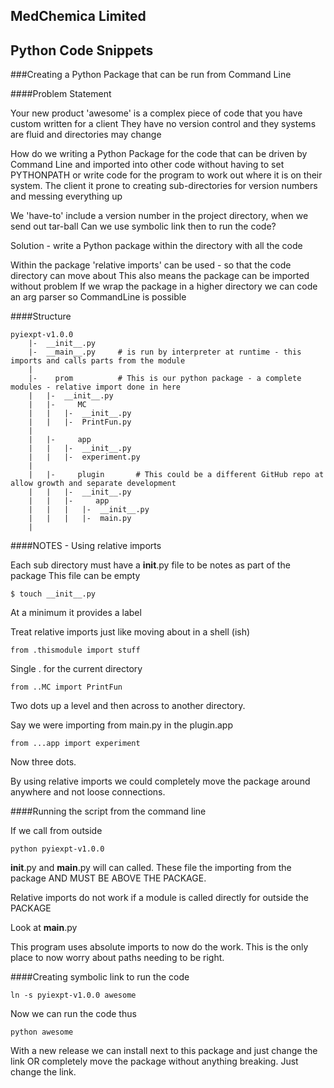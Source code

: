 MedChemica Limited
------------------

Python Code Snippets
--------------------

###Creating a Python Package that can be run from Command Line

####Problem Statement

Your new product 'awesome' is a complex piece of code that you have custom written for a client
They have no version control and they systems are fluid and directories may change

How do we writing a Python Package for the code that can be driven by Command Line and imported
into other code without having to set PYTHONPATH or write code for the program to work out
where it is on their system. The client it prone to creating sub-directories for version numbers
and messing everything up

We 'have-to' include a version number in the project directory, when we send out tar-ball
Can we use symbolic link then to run the code? 

Solution - write a Python package within the directory with all the code

Within the package 'relative imports' can be used - so that the code directory can move about
This also means the package can be imported without problem
If we wrap the package in a higher directory we can code an arg parser so CommandLine is possible


####Structure

	pyiexpt-v1.0.0
		|-	__init__.py
		|-	__main__.py		# is run by interpreter at runtime - this imports and calls parts from the module
		|
 		|-    prom			# This is our python package - a complete modules - relative import done in here
		|	|-	__init__.py
		|	|-     MC
		|	|	|-	__init__.py
		|	|	|-	PrintFun.py
		|
		|	|-     app
		|	|	|-	__init__.py
		|	|	|-	experiment.py
		|
		|	|-     plugin		# This could be a different GitHub repo at allow growth and separate development
		|	|	|-	__init__.py
		|	|	|-     app
		|	|	|	|-	__init__.py
		|	|	|	|-	main.py
		|

####NOTES - Using relative imports

Each sub directory must have a __init__.py file to be notes as part of the package
This file can be empty

	$ touch __init__.py

At a minimum it provides a label

Treat relative imports just like moving about in a shell (ish)

	from .thismodule import stuff

Single . for the current directory

	from ..MC import PrintFun

Two dots up a level and then across to another directory.

Say we were importing from main.py in the plugin.app

	from ...app import experiment

Now three dots.

By using relative imports we could completely move the package around anywhere and not loose connections.

####Running the script from the command line


If we call from outside

	python pyiexpt-v1.0.0

__init__.py and __main__.py will can called.
These file the importing from the package AND MUST BE ABOVE THE PACKAGE.

Relative imports do not work if a module is called directly for outside the PACKAGE

Look at __main__.py

This program uses absolute imports to now do the work.
This is the only place to now worry about paths needing to be right.



####Creating symbolic link to run the code

	ln -s pyiexpt-v1.0.0 awesome

Now we can run the code thus

	python awesome

With a new release we can install next to this package and just change the link OR
completely move the package without anything breaking.
Just change the link.
